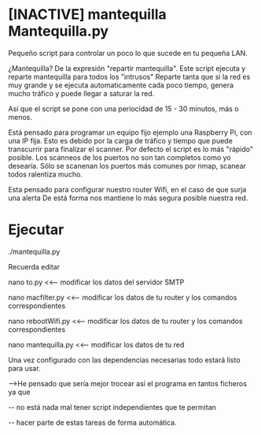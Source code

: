 [INACTIVE] mantequilla
Mantequilla.py
===========

Pequeño script para controlar un poco lo que sucede en tu pequeña LAN.

¿Mantequilla?
De la expresión "repartir mantequilla".
Este script ejecuta y reparte mantequilla para todos los "intrusos"
Reparte tanta que si la red es muy grande y se ejecuta automaticamente cada poco tiempo,
genera mucho tráfico y puede llegar a saturar la red.

Así que el script se pone con una periocidad de 15 - 30 minutos, más o menos.

Está pensado para programar un equipo fijo ejemplo una Raspberry Pi, con una IP fija.
Esto es debido por la carga de tráfico y tiempo que puede transcurrir para finalizar el scanner.
Por defecto el script es lo más "rápido" posible. Los scanneos de los puertos no son tan completos como yo desearía.
Sólo se scanenan los puertos más comunes por nmap, scanear todos ralentiza mucho.

Esta pensado para configurar nuestro router Wifi, en el caso de que surja una alerta
De está forma nos mantiene lo más segura posible nuestra red.

Ejecutar
=========
./mantequilla.py

Recuerda editar

nano to.py <<-- modificar los datos del servidor SMTP

nano macfilter.py <<-- modificar los datos de tu router y los comandos correspondientes

nano rebootWifi.py <<-- modificar los datos de tu router y los comandos correspondientes

nano mantequilla.py <<-- modificar los datos de tu red



Una vez configurado con las dependencias necesarias todo estará listo para usar.


-->He pensado que sería mejor trocear así el programa en tantos ficheros ya que

-- no está nada mal tener script independientes que te permitan

-- hacer parte de estas tareas de forma automática.
